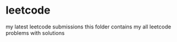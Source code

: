 # leetcode
my latest leetcode submissions
this folder contains my all  leetcode problems with solutions
